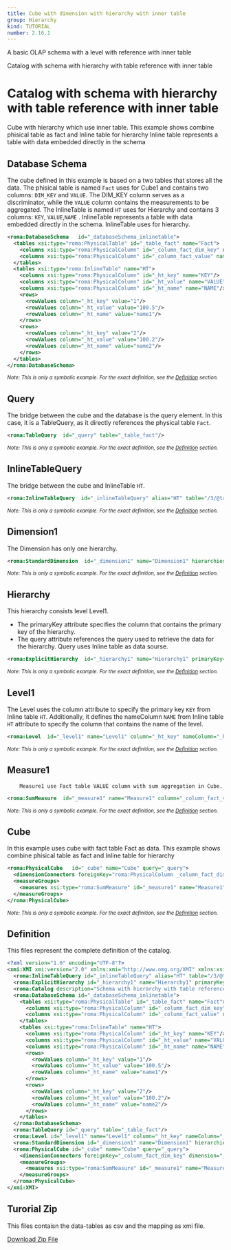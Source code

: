 ```yaml
---
title: Cube with dimension with hierarchy with inner table
group: Hierarchy
kind: TUTORIAL
number: 2.16.1
---
```

A basic OLAP schema with a level with reference with inner table


Catalog with schema with hierarchy with table reference with inner table

# Catalog with schema with hierarchy with table reference with inner table

Cube with hierarchy which use inner table. This example shows combine phisical table as fact and Inline table for hierarchy
Inline table represents a table with data embedded directly in the schema


## Database Schema

The cube defined in this example is based on a two tables that stores all the data.
The phisical table is named `Fact` uses for Cube1 and contains two columns: `DIM_KEY` and `VALUE`.
The DIM_KEY column serves as a discriminator, while the `VALUE` column contains the measurements to be aggregated.
The InlineTable is named `HT` uses for Hierarchy and contains 3 columns: `KEY`, `VALUE`,`NAME` .
InlineTable represents a table with data embedded directly in the schema.
InlineTable uses for hierarchy.


```xml
<roma:DatabaseSchema   id="_databaseSchema_inlinetable">
  <tables xsi:type="roma:PhysicalTable" id="_table_fact" name="Fact">
    <columns xsi:type="roma:PhysicalColumn" id="_column_fact_dim_key" name="DIM_KEY"/>
    <columns xsi:type="roma:PhysicalColumn" id="_column_fact_value" name="VALUE" type="Integer"/>
  </tables>
  <tables xsi:type="roma:InlineTable" name="HT">
    <columns xsi:type="roma:PhysicalColumn" id="_ht_key" name="KEY"/>
    <columns xsi:type="roma:PhysicalColumn" id="_ht_value" name="VALUE" type="Numeric"/>
    <columns xsi:type="roma:PhysicalColumn" id="_ht_name" name="NAME"/>
    <rows>
      <rowValues column="_ht_key" value="1"/>
      <rowValues column="_ht_value" value="100.5"/>
      <rowValues column="_ht_name" value="name1"/>
    </rows>
    <rows>
      <rowValues column="_ht_key" value="2"/>
      <rowValues column="_ht_value" value="100.2"/>
      <rowValues column="_ht_name" value="name2"/>
    </rows>
  </tables>
</roma:DatabaseSchema>

```
*<small>Note: This is only a symbolic example. For the exact definition, see the [Definition](#definition) section.</small>*
## Query

The bridge between the cube and the database is the query element. In this case, it is a TableQuery,
as it directly references the physical table `Fact`.


```xml
<roma:TableQuery  id="_query" table="_table_fact"/>

```
*<small>Note: This is only a symbolic example. For the exact definition, see the [Definition](#definition) section.</small>*
## InlineTableQuery

The bridge between the cube and InlineTable `HT`.


```xml
<roma:InlineTableQuery  id="_inlineTableQuery" alias="HT" table="/3/@tables.1"/>

```
*<small>Note: This is only a symbolic example. For the exact definition, see the [Definition](#definition) section.</small>*
## Dimension1

The Dimension has only one hierarchy.


```xml
<roma:StandardDimension  id="_dimension1" name="Dimension1" hierarchies="roma:ExplicitHierarchy _hierarchy1"/>

```
*<small>Note: This is only a symbolic example. For the exact definition, see the [Definition](#definition) section.</small>*
## Hierarchy

This hierarchy consists level Level1.
- The primaryKey attribute specifies the column that contains the primary key of the hierarchy.
- The query attribute references the query used to retrieve the data for the hierarchy.
Query uses Inline table as data sourse.


```xml
<roma:ExplicitHierarchy  id="_hierarchy1" name="Hierarchy1" primaryKey="_ht_key" query="roma:InlineTableQuery _inlineTableQuery" levels="_level1"/>

```
*<small>Note: This is only a symbolic example. For the exact definition, see the [Definition](#definition) section.</small>*
## Level1

The Level uses the column attribute to specify the primary key `KEY` from Inline table `HT`.
Additionally, it defines the nameColumn `NAME` from Inline table `HT` attribute  to specify
the column that contains the name of the level.


```xml
<roma:Level  id="_level1" name="Level1" column="_ht_key" nameColumn="_ht_name"/>

```
*<small>Note: This is only a symbolic example. For the exact definition, see the [Definition](#definition) section.</small>*
## Measure1

        Measure1 use Fact table VALUE column with sum aggregation in Cube.


```xml
<roma:SumMeasure  id="_measure1" name="Measure1" column="_column_fact_value"/>

```
*<small>Note: This is only a symbolic example. For the exact definition, see the [Definition](#definition) section.</small>*
## Cube

In this example uses cube with fact table Fact as data. This example shows combine phisical table as fact and Inline table for hierarchy


```xml
<roma:PhysicalCube   id="_cube" name="Cube" query="_query">
  <dimensionConnectors foreignKey="roma:PhysicalColumn _column_fact_dim_key" dimension="roma:StandardDimension _dimension1" overrideDimensionName="Dimension1" id="_dc_dimension1"/>
  <measureGroups>
    <measures xsi:type="roma:SumMeasure" id="_measure1" name="Measure1" column="_column_fact_value"/>
  </measureGroups>
</roma:PhysicalCube>

```
*<small>Note: This is only a symbolic example. For the exact definition, see the [Definition](#definition) section.</small>*

## Definition

This files represent the complete definition of the catalog.

```xml
<?xml version="1.0" encoding="UTF-8"?>
<xmi:XMI xmi:version="2.0" xmlns:xmi="http://www.omg.org/XMI" xmlns:xsi="http://www.w3.org/2001/XMLSchema-instance" xmlns:roma="https://www.daanse.org/spec/org.eclipse.daanse.rolap.mapping">
  <roma:InlineTableQuery id="_inlineTableQuery" alias="HT" table="/3/@tables.1"/>
  <roma:ExplicitHierarchy id="_hierarchy1" name="Hierarchy1" primaryKey="_ht_key" query="_inlineTableQuery" levels="_level1"/>
  <roma:Catalog description="Schema with hierarchy with table reference with inner table" name="Cube with dimension with hierarchy with inner table" cubes="_cube" dbschemas="_databaseSchema_inlinetable"/>
  <roma:DatabaseSchema id="_databaseSchema_inlinetable">
    <tables xsi:type="roma:PhysicalTable" id="_table_fact" name="Fact">
      <columns xsi:type="roma:PhysicalColumn" id="_column_fact_dim_key" name="DIM_KEY"/>
      <columns xsi:type="roma:PhysicalColumn" id="_column_fact_value" name="VALUE" type="Integer"/>
    </tables>
    <tables xsi:type="roma:InlineTable" name="HT">
      <columns xsi:type="roma:PhysicalColumn" id="_ht_key" name="KEY"/>
      <columns xsi:type="roma:PhysicalColumn" id="_ht_value" name="VALUE" type="Numeric"/>
      <columns xsi:type="roma:PhysicalColumn" id="_ht_name" name="NAME"/>
      <rows>
        <rowValues column="_ht_key" value="1"/>
        <rowValues column="_ht_value" value="100.5"/>
        <rowValues column="_ht_name" value="name1"/>
      </rows>
      <rows>
        <rowValues column="_ht_key" value="2"/>
        <rowValues column="_ht_value" value="100.2"/>
        <rowValues column="_ht_name" value="name2"/>
      </rows>
    </tables>
  </roma:DatabaseSchema>
  <roma:TableQuery id="_query" table="_table_fact"/>
  <roma:Level id="_level1" name="Level1" column="_ht_key" nameColumn="_ht_name"/>
  <roma:StandardDimension id="_dimension1" name="Dimension1" hierarchies="_hierarchy1"/>
  <roma:PhysicalCube id="_cube" name="Cube" query="_query">
    <dimensionConnectors foreignKey="_column_fact_dim_key" dimension="_dimension1" overrideDimensionName="Dimension1" id="_dc_dimension1"/>
    <measureGroups>
      <measures xsi:type="roma:SumMeasure" id="_measure1" name="Measure1" column="_column_fact_value"/>
    </measureGroups>
  </roma:PhysicalCube>
</xmi:XMI>

```



## Turorial Zip
This files contaisn the data-tables as csv and the mapping as xmi file.

<a href="./zip/tutorial.hierarchy.inlinetable.zip" download>Download Zip File</a>
